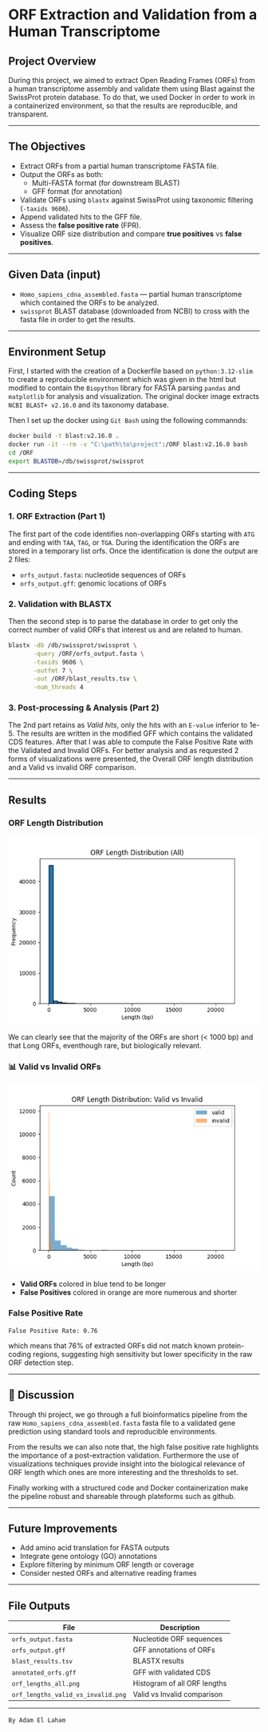 # ORF Extraction and Validation from a Human Transcriptome

## Project Overview

During this project, we aimed to extract Open Reading Frames (ORFs) from a human transcriptome assembly and validate them using Blast against the SwissProt protein database. To do that, we used Docker in order to work in a containerized environment, so that the results are reproducible, and transparent.

---

## The Objectives

- Extract ORFs from a partial human transcriptome FASTA file.
- Output the ORFs as both:
  - Multi-FASTA format (for downstream BLAST)
  - GFF format (for annotation)
- Validate ORFs using `blastx` against SwissProt using taxonomic filtering (`-taxids 9606`).
- Append validated hits to the GFF file.
- Assess the **false positive rate** (FPR).
- Visualize ORF size distribution and compare **true positives** vs **false positives**.

---

## Given Data (input)

- `Homo_sapiens_cdna_assembled.fasta` — partial human transcriptome which contained the ORFs to be analyzed.
- `swissprot` BLAST database (downloaded from NCBI) to cross with the fasta file in order to get the results.

---

## Environment Setup

First, I started with the creation of a Dockerfile based on `python:3.12-slim` to create a reproducible environment which was given in the html but modified to contain the `Biopython` library for FASTA parsing `pandas` and `matplotlib` for analysis and visualization. The original docker image extracts `NCBI BLAST+ v2.16.0` and its taxonomy database.

Then I set up the docker using `Git Bash` using the following commannds:

```bash
docker build -t blast:v2.16.0 .
docker run -it --rm -v "C:\path\to\project":/ORF blast:v2.16.0 bash
cd /ORF
export BLASTDB=/db/swissprot/swissprot
```

---

## Coding Steps

### 1. ORF Extraction (Part 1)

The first part of the code identifies non-overlapping ORFs starting with `ATG` and ending with `TAA`, `TAG`, or `TGA`. During the identification the ORFs are stored in a temporary list orfs. Once the identification is done the output are 2 files:
  - `orfs_output.fasta`: nucleotide sequences of ORFs
  - `orfs_output.gff`: genomic locations of ORFs

### 2. Validation with BLASTX

Then the second step is to parse the database in order to get only the correct number of valid ORFs that interest us and are related to human.

```bash
blastx -db /db/swissprot/swissprot \
       -query /ORF/orfs_output.fasta \
       -taxids 9606 \
       -outfmt 7 \
       -out /ORF/blast_results.tsv \
       -num_threads 4
```

### 3. Post-processing & Analysis (Part 2)

The 2nd part retains as *Valid hits*, only the hits with an `E-value` inferior to 1e-5. The results are written in the modified GFF which contains the validated CDS features. After that I was able to compute the False Positive Rate with the Validated and Invalid ORFs. For better analysis and as requested 2 forms of visualizations were presented, the Overall ORF length distribution and a Valid vs invalid ORF comparison.

---

## Results

### ORF Length Distribution

![orf_lengths_all](orf_lengths_all.png)

We can clearly see that the majority of the ORFs are short (< 1000 bp) and that Long ORFs, eventhough rare, but biologically relevant.

### 📊 Valid vs Invalid ORFs

![orf_lengths_valid_vs_invalid](orf_lengths_valid_vs_invalid.png)

- **Valid ORFs** colored in blue tend to be longer
- **False Positives** colored in orange are more numerous and shorter

### False Positive Rate

```
False Positive Rate: 0.76
```

which means that 76% of extracted ORFs did not match known protein-coding regions, suggesting high sensitivity but lower specificity in the raw ORF detection step.

---

## 🧠 Discussion

Through thi project, we go through a full bioinformatics pipeline from the raw `Homo_sapiens_cdna_assembled.fasta` fasta file to a validated gene prediction using standard tools and reproducible environments.

From the results we can also note that, the high false positive rate highlights the importance of a post-extraction validation. Furthermore the use of visualizations techniques provide insight into the biological relevance of ORF length which ones are more interesting and the thresholds to set.

Finally working with a structured code and Docker containerization make the pipeline robust and shareable through plateforms such as github.

---

## Future Improvements

- Add amino acid translation for FASTA outputs
- Integrate gene ontology (GO) annotations
- Explore filtering by minimum ORF length or coverage
- Consider nested ORFs and alternative reading frames

---

## File Outputs

| File | Description |
|------|-------------|
| `orfs_output.fasta` | Nucleotide ORF sequences |
| `orfs_output.gff` | GFF annotations of ORFs |
| `blast_results.tsv` | BLASTX results |
| `annotated_orfs.gff` | GFF with validated CDS |
| `orf_lengths_all.png` | Histogram of all ORF lengths |
| `orf_lengths_valid_vs_invalid.png` | Valid vs Invalid comparison |

---

`By Adam El Laham`